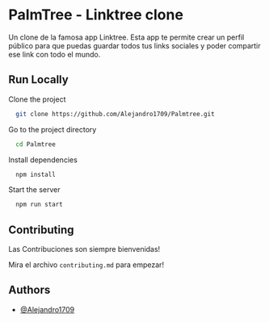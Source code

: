 # PalmTree - Linktree clone

Un clone de la famosa app Linktree. Esta app te permite crear un perfil público para que puedas guardar todos tus links sociales y poder compartir ese link con todo el mundo.

## Run Locally

Clone the project

```bash
  git clone https://github.com/Alejandro1709/Palmtree.git
```

Go to the project directory

```bash
  cd Palmtree
```

Install dependencies

```bash
  npm install
```

Start the server

```bash
  npm run start
```

## Contributing

Las Contribuciones son siempre bienvenidas!

Mira el archivo `contributing.md` para empezar!

## Authors

- [@Alejandro1709](https://www.github.com/Alejandro1709)
